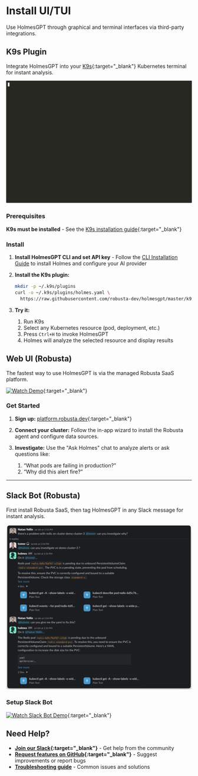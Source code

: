 # Install UI/TUI

Use HolmesGPT through graphical and terminal interfaces via third-party integrations.

## K9s Plugin

Integrate HolmesGPT into your [K9s](https://github.com/derailed/k9s){:target="_blank"} Kubernetes terminal for instant analysis.

![K9s Demo](../assets/K9sDemo.gif)

### Prerequisites

**K9s must be installed** - See the [K9s installation guide](https://github.com/derailed/k9s#installation){:target="_blank"}

### Install

1. **Install HolmesGPT CLI and set API key** - Follow the [CLI Installation Guide](cli-installation.md) to install Holmes and configure your AI provider

2. **Install the K9s plugin:**
   ```bash
   mkdir -p ~/.k9s/plugins
   curl -o ~/.k9s/plugins/holmes.yaml \
     https://raw.githubusercontent.com/robusta-dev/holmesgpt/master/k9s-plugin.yaml
   ```

3. **Try it:**

      1. Run K9s
      2. Select any Kubernetes resource (pod, deployment, etc.)
      3. Press `Ctrl+H` to invoke HolmesGPT
      4. Holmes will analyze the selected resource and display results


## Web UI (Robusta)

The fastest way to use HolmesGPT is via the managed Robusta SaaS platform.

[![Watch Demo](https://cdn.loom.com/sessions/thumbnails/388d98aad1a04823b9ed50d0161a4819-0ced91a0e8f80dcb-full-play.gif)](https://www.loom.com/share/388d98aad1a04823b9ed50d0161a4819?sid=a2a669b4-f092-4067-adcb-c8527fbcaa90){:target="_blank"}

### Get Started

1. **Sign up:** [platform.robusta.dev](https://platform.robusta.dev/signup/?utm_source=docs&utm_medium=holmesgpt-docs&utm_content=ui_installation_section){:target="_blank"}
2. **Connect your cluster:** Follow the in-app wizard to install the Robusta agent and configure data sources.
3. **Investigate:** Use the "Ask Holmes" chat to analyze alerts or ask questions like:

      1. “What pods are failing in production?”
      2. “Why did this alert fire?”

---

## Slack Bot (Robusta)

First install Robusta SaaS, then tag HolmesGPT in any Slack message for instant analysis.

![Robusta Slack Bot powered by Holmes](../assets/RobustaSlackBot-Poweredby-Holmes.png)

### Setup Slack Bot

[![Watch Slack Bot Demo](https://cdn.loom.com/sessions/thumbnails/7a60a42e854e45368e9b7f9d3c36ae5f-65bd123629db6922-full-play.gif)](https://www.loom.com/share/7a60a42e854e45368e9b7f9d3c36ae5f?sid=bfed9efb-b607-416c-b481-c2a63d314a4b){:target="_blank"}

## Need Help?

- **[Join our Slack](https://robustacommunity.slack.com){:target="_blank"}** - Get help from the community
- **[Request features on GitHub](https://github.com/robusta-dev/holmesgpt/issues){:target="_blank"}** - Suggest improvements or report bugs
- **[Troubleshooting guide](../reference/troubleshooting.md)** - Common issues and solutions
